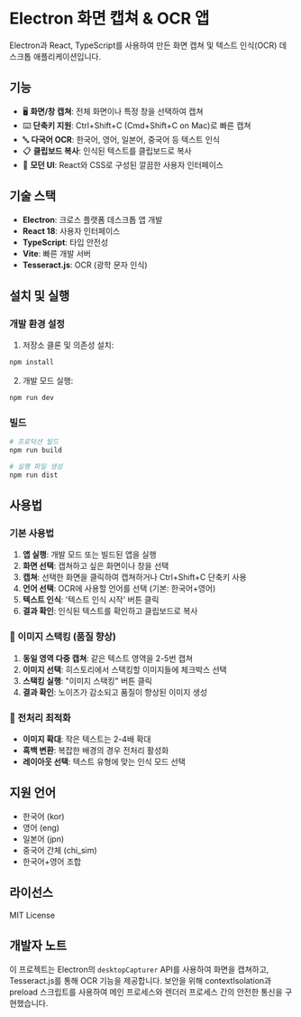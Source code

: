 # Electron 화면 캡쳐 & OCR 앱

Electron과 React, TypeScript를 사용하여 만든 화면 캡쳐 및 텍스트 인식(OCR) 데스크톱 애플리케이션입니다.

## 기능

- 🖥️ **화면/창 캡쳐**: 전체 화면이나 특정 창을 선택하여 캡쳐
- ⌨️ **단축키 지원**: Ctrl+Shift+C (Cmd+Shift+C on Mac)로 빠른 캡쳐
- 🔤 **다국어 OCR**: 한국어, 영어, 일본어, 중국어 등 텍스트 인식
- 📋 **클립보드 복사**: 인식된 텍스트를 클립보드로 복사
- 🎨 **모던 UI**: React와 CSS로 구성된 깔끔한 사용자 인터페이스

## 기술 스택

- **Electron**: 크로스 플랫폼 데스크톱 앱 개발
- **React 18**: 사용자 인터페이스
- **TypeScript**: 타입 안전성
- **Vite**: 빠른 개발 서버
- **Tesseract.js**: OCR (광학 문자 인식)

## 설치 및 실행

### 개발 환경 설정

1. 저장소 클론 및 의존성 설치:
```bash
npm install
```

2. 개발 모드 실행:
```bash
npm run dev
```

### 빌드

```bash
# 프로덕션 빌드
npm run build

# 실행 파일 생성
npm run dist
```

## 사용법

### 기본 사용법
1. **앱 실행**: 개발 모드 또는 빌드된 앱을 실행
2. **화면 선택**: 캡쳐하고 싶은 화면이나 창을 선택
3. **캡쳐**: 선택한 화면을 클릭하여 캡쳐하거나 Ctrl+Shift+C 단축키 사용
4. **언어 선택**: OCR에 사용할 언어를 선택 (기본: 한국어+영어)
5. **텍스트 인식**: '텍스트 인식 시작' 버튼 클릭
6. **결과 확인**: 인식된 텍스트를 확인하고 클립보드로 복사

### 🔗 이미지 스택킹 (품질 향상)
1. **동일 영역 다중 캡쳐**: 같은 텍스트 영역을 2-5번 캡쳐
2. **이미지 선택**: 히스토리에서 스택킹할 이미지들에 체크박스 선택
3. **스택킹 실행**: "이미지 스택킹" 버튼 클릭
4. **결과 확인**: 노이즈가 감소되고 품질이 향상된 이미지 생성

### 📸 전처리 최적화
- **이미지 확대**: 작은 텍스트는 2-4배 확대
- **흑백 변환**: 복잡한 배경의 경우 전처리 활성화
- **레이아웃 선택**: 텍스트 유형에 맞는 인식 모드 선택

## 지원 언어

- 한국어 (kor)
- 영어 (eng)
- 일본어 (jpn)
- 중국어 간체 (chi_sim)
- 한국어+영어 조합

## 라이선스

MIT License

## 개발자 노트

이 프로젝트는 Electron의 `desktopCapturer` API를 사용하여 화면을 캡쳐하고, Tesseract.js를 통해 OCR 기능을 제공합니다. 보안을 위해 contextIsolation과 preload 스크립트를 사용하여 메인 프로세스와 렌더러 프로세스 간의 안전한 통신을 구현했습니다. 